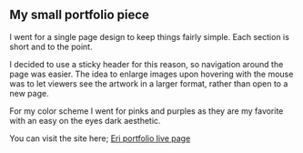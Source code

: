 ## My small portfolio piece

I went for a single page design to keep things fairly simple.
Each section is short and to the point.

I decided to use a sticky header for this reason, so navigation around the page was easier.
The idea to enlarge images upon hovering with the mouse was to let viewers see the artwork in a larger format, rather than open to
a new page.

For my color scheme I went for pinks and purples as they are my favorite with an easy on the eyes dark aesthetic.

You can visit the site here; [Eri portfolio live page](https://tiny-b.github.io/portfolio/)
